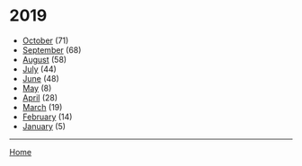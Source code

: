 # 2019

  * [October](./2019-10.md) (71)
  * [September](./2019-09.md) (68)
  * [August](./2019-08.md) (58)
  * [July](./2019-07.md) (44)
  * [June](./2019-06.md) (48)
  * [May](./2019-05.md) (8)
  * [April](./2019-04.md) (28)
  * [March](./2019-03.md) (19)
  * [February](./2019-02.md) (14)
  * [January](./2019-01.md) (5)

----

[Home](../)

